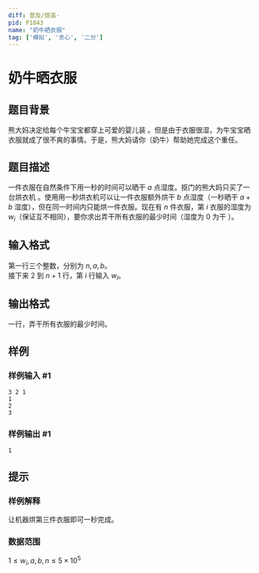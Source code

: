 ```yaml
---
diff: 普及/提高-
pid: P1843
name: "奶牛晒衣服"
tag: ['模拟', '贪心', '二分']
---
```

# 奶牛晒衣服
## 题目背景

熊大妈决定给每个牛宝宝都穿上可爱的婴儿装 。但是由于衣服很湿，为牛宝宝晒衣服就成了很不爽的事情。于是，熊大妈请你（奶牛）帮助她完成这个重任。

## 题目描述

一件衣服在自然条件下用一秒的时间可以晒干 $a$ 点湿度。抠门的熊大妈只买了一台烘衣机 。使用用一秒烘衣机可以让一件衣服额外烘干 $b$ 点湿度（一秒晒干 $a+b$ 湿度），但在同一时间内只能烘一件衣服。现在有 $n$ 件衣服，第 $i$ 衣服的湿度为 $w_i$（保证互不相同），要你求出弄干所有衣服的最少时间（湿度为 $0$ 为干 ）。

## 输入格式

第一行三个整数，分别为 $n,a,b$。  
接下来 $2$ 到 $n+1$ 行，第 $i$ 行输入 $w_i$。
## 输出格式

一行，弄干所有衣服的最少时间。

## 样例

### 样例输入 #1
```
3 2 1
1
2
3
```
### 样例输出 #1
```
1
```
## 提示

### 样例解释

让机器烘第三件衣服即可一秒完成。

### 数据范围

$1 \le w_i,a,b,n \le 5 \times 10^5$
